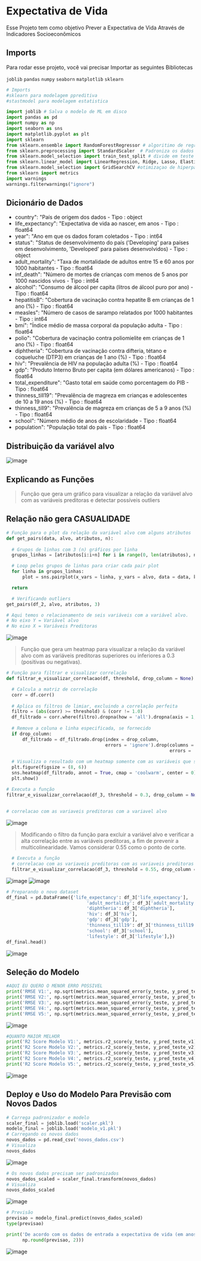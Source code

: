 
# Expectativa de Vida

Esse Projeto tem como objetivo Prever a Expectativa de Vida Através de Indicadores Socioeconômicos




## Imports

Para rodar esse projeto, você vai precisar Importar as seguintes Bibliotecas

`joblib` `pandas` `numpy` `seaborn` `matplotlib` `sklearn`

```python
# Imports
#sklearn para modelagem ppreditiva 
#stastmodel para modelagem estatistica 

import joblib # Salva o modelo de ML em disco
import pandas as pd
import numpy as np
import seaborn as sns
import matplotlib.pyplot as plt
import sklearn
from sklearn.ensemble import RandomForestRegressor # algoritimo de regressão
from sklearn.preprocessing import StandardScaler  # Padroniza os dados
from sklearn.model_selection import train_test_split # divide em teste e treino
from sklearn.linear_model import LinearRegression, Ridge, Lasso, ElasticNet # algoritmo de regressão
from sklearn.model_selection import GridSearchCV #otimizaçao de hiperparamentros
from sklearn import metrics
import warnings
warnings.filterwarnings("ignore")
```

## Dicionário de Dados



   - country": "País de origem dos dados - Tipo : object
   - life_expectancy": "Expectativa de vida ao nascer, em anos - Tipo : float64
   - year": "Ano em que os dados foram coletados - Tipo : int64
   - status": "Status de desenvolvimento do país ('Developing' para países em desenvolvimento, 'Developed' para países desenvolvidos) - Tipo : object
   - adult_mortality": "Taxa de mortalidade de adultos entre 15 e 60 anos por 1000 habitantes - Tipo : float64
   - inf_death": "Número de mortes de crianças com menos de 5 anos por 1000 nascidos vivos - Tipo : int64
   - alcohol": "Consumo de álcool per capita (litros de álcool puro por ano) - Tipo : float64
   - hepatitisB": "Cobertura de vacinação contra hepatite B em crianças de 1 ano (%) - Tipo : float64
   - measles": "Número de casos de sarampo relatados por 1000 habitantes - Tipo : int64
   - bmi": "Índice médio de massa corporal da população adulta - Tipo : float64
   - polio": "Cobertura de vacinação contra poliomielite em crianças de 1 ano (%) - Tipo : float64
   - diphtheria": "Cobertura de vacinação contra difteria, tétano e coqueluche (DTP3) em crianças de 1 ano (%) - Tipo : float64
   - hiv": "Prevalência de HIV na população adulta (%) - Tipo : float64
   - gdp": "Produto Interno Bruto per capita (em dólares americanos) - Tipo : float64
   - total_expenditure": "Gasto total em saúde como porcentagem do PIB - Tipo : float64
   - thinness_till19": "Prevalência de magreza em crianças e adolescentes de 10 a 19 anos (%) - Tipo : float64
   - thinness_till9": "Prevalência de magreza em crianças de 5 a 9 anos (%) - Tipo : float64
   - school": "Número médio de anos de escolaridade - Tipo : float64
   - population": "População total do país - Tipo : float64

  ## Distribuição da variável alvo
  ![image](https://github.com/wandersonds/Expectativa-de-vida/assets/143017669/ffe8a438-1c1e-4435-b80e-bcbc24fec482)

  ## Explicando as Funções

  > Função que gera um gráfico para visualizar a relação da variável alvo com as variáveis preditoras e detectar possíveis outliers<BR>
## Relação não gera CASUALIDADE
  ```python
  # Função para o plot da relação da variável alvo com alguns atributos
def get_pairs(data, alvo, atributos, n):
    
    # Grupos de linhas com 3 (n) gráficos por linha
    grupos_linhas = [atributos[i:i+n] for i in range(0, len(atributos), n)]

    # Loop pelos grupos de linhas para criar cada pair plot
    for linha in grupos_linhas:
        plot = sns.pairplot(x_vars = linha, y_vars = alvo, data = data, kind = "reg", height = 3)

    return

    # Verificando outliers
  get_pairs(df_2, alvo, atributos, 3)

  # Aqui temos o relacionamento de seis variáveis com a variável alvo.
  # No eixo Y = Variável alvo
  # No eixo X = Variáveis Preditoras
  ```
![image](https://github.com/wandersonds/Expectativa-de-vida/assets/143017669/6e8a7f0a-cc95-4f17-a6cf-6624bea40674)


> Função que gera um heatmap para visualizar a relação da variável alvo com as variáveis preditoras superiores ou inferiores a 0.3 (positivas ou negativas).<BR>

  ```python
  # Função para filtrar e visualizar correlação
def filtrar_e_visualizar_correlacao(df, threshold, drop_column = None):

    # Calcula a matriz de correlação
    corr = df.corr()
    
    # Aplica os filtros de limiar, excluindo a correlação perfeita
    filtro = (abs(corr) >= threshold) & (corr != 1.0)
    df_filtrado = corr.where(filtro).dropna(how = 'all').dropna(axis = 1, how = 'all')
    
    # Remove a coluna e linha especificada, se fornecido
    if drop_column:
        df_filtrado = df_filtrado.drop(index = drop_column, 
                                       errors = 'ignore').drop(columns = drop_column, 
                                                               errors = 'ignore')
    
    # Visualiza o resultado com um heatmap somente com as variáveis que satisfazem o critério de filtro
    plt.figure(figsize = (8, 6))
    sns.heatmap(df_filtrado, annot = True, cmap = 'coolwarm', center = 0)
    plt.show()

  # Executa a função
  filtrar_e_visualizar_correlacao(df_3, threshold = 0.3, drop_column = None) # se existir alguma correlacao 
                                                                                      # maior ou menor que 03 mostra no grafico
    
  # correlacao com as variaveis preditoras com a variavel alvo
  ```
![image](https://github.com/wandersonds/Expectativa-de-vida/assets/143017669/f8392a63-2661-41b8-88b0-e8246e60d596)

> Modificando o filtro da função para excluir a variável alvo e verificar a alta correlação entre as variáveis preditoras, a fim de prevenir a multicolinearidade. Vamos considerar 0.55 como o ponto de corte.
```python
  # Executa a função
  # correlacao com as variaveis preditoras com as variaveis preditoras
  filtrar_e_visualizar_correlacao(df_3, threshold = 0.55, drop_column = 'life_expectancy')
```
![image](https://github.com/wandersonds/Expectativa-de-vida/assets/143017669/ef5e5090-ca84-4b29-b7d0-87681ca736db)
![image](https://github.com/wandersonds/Expectativa-de-vida/assets/143017669/f1c8a7de-a9d3-46d1-b678-aecc43f70609)
```python
# Preparando o novo dataset
df_final = pd.DataFrame({'life_expectancy': df_3['life_expectancy'],
                              'adult_mortality': df_3['adult_mortality'],
                              'diphtheria': df_3['diphtheria'],
                              'hiv': df_3['hiv'],
                              'gdp': df_3['gdp'],
                              'thinness_till19': df_3['thinness_till19'],
                              'school': df_3['school'],
                              'lifestyle': df_3['lifestyle'],})
df_final.head()
```
![image](https://github.com/wandersonds/Expectativa-de-vida/assets/143017669/cf43d4e7-8c1f-4714-9eb9-e317b6f5ba33)

## Seleção do Modelo

```python
#AQUI EU QUERO O MENOR ERRO POSSIVEL
print('RMSE V1:', np.sqrt(metrics.mean_squared_error(y_teste, y_pred_teste_v1)))
print('RMSE V2:', np.sqrt(metrics.mean_squared_error(y_teste, y_pred_teste_v2)))
print('RMSE V3:', np.sqrt(metrics.mean_squared_error(y_teste, y_pred_teste_v3)))
print('RMSE V4:', np.sqrt(metrics.mean_squared_error(y_teste, y_pred_teste_v4)))
print('RMSE V5:', np.sqrt(metrics.mean_squared_error(y_teste, y_pred_teste_v5)))
```
![image](https://github.com/wandersonds/Expectativa-de-vida/assets/143017669/a6508826-0827-445c-abf7-928245697eeb)

```python
#QUANTO MAIOR MELHOR
print('R2 Score Modelo V1:', metrics.r2_score(y_teste, y_pred_teste_v1))
print('R2 Score Modelo V2:', metrics.r2_score(y_teste, y_pred_teste_v2))
print('R2 Score Modelo V3:', metrics.r2_score(y_teste, y_pred_teste_v3))
print('R2 Score Modelo V4:', metrics.r2_score(y_teste, y_pred_teste_v4))
print('R2 Score Modelo V5:', metrics.r2_score(y_teste, y_pred_teste_v5))
```
![image](https://github.com/wandersonds/Expectativa-de-vida/assets/143017669/b881c488-91ad-4e89-809e-4849d181bdb6)

## Deploy e Uso do Modelo Para Previsão com Novos Dados
```python
# Carrega padronizador e modelo
scaler_final = joblib.load('scaler.pkl')
modelo_final = joblib.load('modelo_v1.pkl')
# Carregando os novos dados
novos_dados = pd.read_csv('novos_dados.csv')
# Visualiza
novos_dados
```
![image](https://github.com/wandersonds/Expectativa-de-vida/assets/143017669/7b117f49-ade4-4492-943d-af12f74cbc72)

```python
# Os novos dados precisam ser padronizados
novos_dados_scaled = scaler_final.transform(novos_dados)
# Visualiza
novos_dados_scaled
```
![image](https://github.com/wandersonds/Expectativa-de-vida/assets/143017669/2f86b2b1-edcc-41f1-964c-1e7151a2b9ed)

```python
# Previsão
previsao = modelo_final.predict(novos_dados_scaled)
type(previsao)
```
```python
print('De acordo com os dados de entrada a expectativa de vida (em anos) é de aproximadamente:', 
      np.round(previsao, 2)))
```
![image](https://github.com/wandersonds/Expectativa-de-vida/assets/143017669/efba1166-d727-4ce8-9872-f86c71413883)





  




